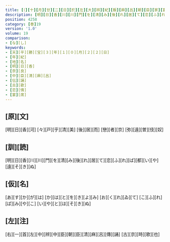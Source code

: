 ```yaml
---
title: [（][十][月][廿][二][日][於][左][大][辨][紀][飯][麻][呂][朝][臣][家][宴][歌][三][首][）]
description: [明][日][香][川][川][門][を][清][み][後][れ][居][て][恋][ふ][れ][ば][都][い][や][遠][そ][き][ぬ]
position: 4258
category: [巻]19
version: '1.0'
volume: 19
comparison:
- [な][し]
keywords:
- [天][平][勝][宝][３][年][１][０][月][２][２][日]
- [年][紀]
- [地][名]
- [明][日][香]
- [奈][良]
- [中][臣][清][麻][呂]
- [伝][誦]
- [古][歌]
- [恋][情]
- [宴][席]
---
```


## [原][文]

[明][日][香][河] [々][戸][乎][清][美] [後][居][而] [戀][者][京] [弥][遠][曽][伎][奴]

## [訓][読]

[明][日][香][川][川][門][を][清][み][後][れ][居][て][恋][ふ][れ][ば][都][い][や][遠][そ][き][ぬ]

## [仮][名]

[あ][す][か][が][は] [か][は][と][を][き][よ][み] [お][く][れ][ゐ][て] [こ][ふ][れ][ば][み][や][こ] [い][や][と][ほ][そ][き][ぬ]

## [左][注]

[右][一][首][左][中][辨][中][臣][朝][臣][清][麻][呂][傳][誦] [古][京][時][歌][也]
